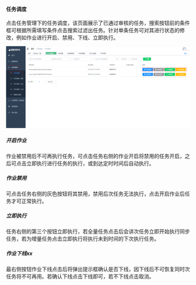 

#### 		任务调度

​	点击任务管理下的任务调度，该页面展示了已通过审核的任务，搜索按钮前的条件框可根据所需填写条件点击搜索过滤出任务。针对单条任务可对其进行状态的修改，例如作业进行开启、禁用、下线、立即执行。

![image-20230620133351561](../../images/image-20230620133351561.png)

##### 				开启作业

​	作业被禁用后不可再执行任务，可点击任务右侧的作业开启将禁用的任务开启，之后可点击立即执行进行任务的执行，或到达定时时间后自动执行。

##### 				作业禁用

​	可点击任务右侧的灰色按钮将其禁用，禁用后次任务无法执行，点击开启作业后任务才可正常执行。

##### 				立即执行

​	任务右侧的第三个按钮立即执行，若全量任务点击后会讲次任务立即开始执行同步任务，若为增量任务点击立即执行将执行未到时间的下次执行任务。

##### 				作业下线xx

​	最右侧按钮作业下线点击后将弹出提示框确认是否下线，因下线后不可恢复同时次任务将不可再用。若确认下线点击下线即可，若不下线点击取消。
